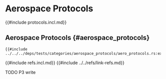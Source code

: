 # Aerospace Protocols

{{#include protocols.incl.md}}

## Aerospace Protocols {#aerospace_protocols}

```rust,editable
{{#include ../../../deps/tests/categories/aerospace_protocols/aero_protocols.rs:example}}
```

{{#include refs.incl.md}}
{{#include ../../refs/link-refs.md}}

<div class="hidden">
TODO P3 write
</div>
